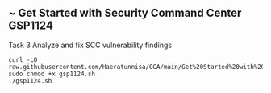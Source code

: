 ~ Get Started with Security Command Center GSP1124
--
Task 3 Analyze and fix SCC vulnerability findings
```
curl -LO raw.githubusercontent.com/Haeratunnisa/GCA/main/Get%20Started%20with%20Security%20Command%20Center/gsp1124.sh
sudo chmod +x gsp1124.sh
./gsp1124.sh
